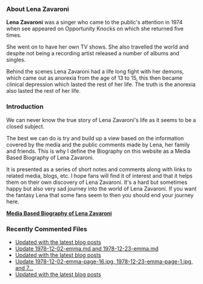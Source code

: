 ### About Lena Zavaroni

<p><strong>Lena Zavaroni</strong> was a singer who came to the public's attention in 1974 when see appeared on Opportunity Knocks on which she returned five times.</p>

<p>She went on to have her own TV shows. She also travelled the world and despite not being a recording artist released a number of albums and singles.</p>

<p>Behind the scenes Lena Zavaroni had a life long fight with her demons, which came out as anorexia from the age of 13 to 15, this then became clinical depression which lasted the rest of her life. The truth is the anorexia also lasted the rest of her life.</p>

### Introduction

<p>We can never know the true story of Lena Zavaroni's life as it seems to be a closed subject.</p>

<p>The best we can do is try and build up a view based on the information covered by the media and the public comments made by Lena, her family and friends. This is why I define the Biography on this website as a Media Based Biography of Lena Zavaroni.</p>

<p>It is presented as a series of short notes and comments along with links to related media, blogs, etc. I hope fans will find it of interest and that it helps them on their own discovery of Lena Zavaroni. It's a hard but sometimes happy but also very sad journey into the world of Lena Zavaroni. If you want the fantasy Lena that some fans seem to then you should end your journey here.</p>

<a href="https://fanzoflenazavaroni.github.io/biography/lena-zavaroni/"><strong>Media Based Biography of Lena Zavaroni</strong></a>

### Recently Commented Files

<!-- BLOG-POST-LIST:START -->
- [Updated with the latest blog posts](https://github.com/FanzOfLenaZavaroni/fanzoflenazavaroni.github.io/commit/6a47673860c355507b83d3d8482da3b2ed3b77b6)
- [Update 1978-12-02-emma.md and 1978-12-23-emma.md](https://github.com/FanzOfLenaZavaroni/fanzoflenazavaroni.github.io/commit/2dae805957e196eaf1435b6f60b309e19a1d1a64)
- [Updated with the latest blog posts](https://github.com/FanzOfLenaZavaroni/fanzoflenazavaroni.github.io/commit/7563556380704e3f73b6ba555705245493884ca9)
- [Update 1978-12-02-emma-page-16.jpg, 1978-12-23-emma-page-1.jpg, and 7…](https://github.com/FanzOfLenaZavaroni/fanzoflenazavaroni.github.io/commit/0a6dc8046a10fe20d165b4b0a2cb619024b1bd7d)
- [Updated with the latest blog posts](https://github.com/FanzOfLenaZavaroni/fanzoflenazavaroni.github.io/commit/4cfd1bfd05444a16d75f191ba937e0c0ef7c814a)
<!-- BLOG-POST-LIST:END -->
